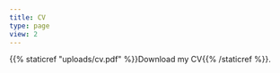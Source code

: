 ```yaml
---
title: CV
type: page
view: 2
---
```

{{% staticref "uploads/cv.pdf" %}}Download my CV{{% /staticref %}}.